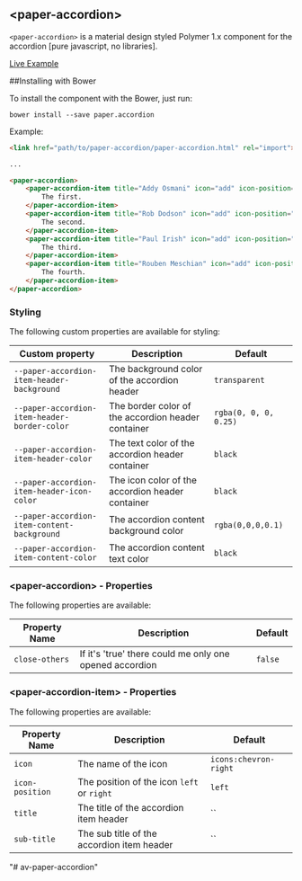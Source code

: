 ## &lt;paper-accordion&gt;

`<paper-accordion>` is a material design styled Polymer 1.x component for the accordion [pure javascript, no libraries].

[Live Example](http://spacee.xyz/polymer-components/paper-accordion/demo.html)

##Installing with Bower

To install the component with the Bower, just run:

`bower install --save paper.accordion`

Example:

```html
<link href="path/to/paper-accordion/paper-accordion.html" rel="import">

...

<paper-accordion>
    <paper-accordion-item title="Addy Osmani" icon="add" icon-position="left" sub-title="@polymer">
        The first.
    </paper-accordion-item>
    <paper-accordion-item title="Rob Dodson" icon="add" icon-position="left" sub-title="@polymer">
        The second.
    </paper-accordion-item>
    <paper-accordion-item title="Paul Irish" icon="add" icon-position="left" sub-title="@chrome">
        The third.
    </paper-accordion-item>
    <paper-accordion-item title="Rouben Meschian" icon="add" icon-position="left" sub-title="@cambridesemantics">
        The fourth.
    </paper-accordion-item>
</paper-accordion>
```

### Styling

The following custom properties are available for styling:

| Custom property | Description | Default |
| --- | --- | --- |
| `--paper-accordion-item-header-background` | The background color of the accordion header | `transparent` |
| `--paper-accordion-item-header-border-color` | The border color of the accordion header container | `rgba(0, 0, 0, 0.25)` |
| `--paper-accordion-item-header-color` | The text color of the accordion header container | `black` |
| `--paper-accordion-item-header-icon-color` | The icon color of the accordion header container | `black` |
| `--paper-accordion-item-content-background` | The accordion content background color | `rgba(0,0,0,0.1)` |
| `--paper-accordion-item-content-color` | The accordion content text color | `black` |

### &lt;paper-accordion&gt; - Properties

The following properties are available:

| Property Name | Description | Default |
| --- | --- | --- |
| `close-others` | If it's 'true' there could me only one opened accordion | `false` |

### &lt;paper-accordion-item&gt; - Properties

The following properties are available:

| Property Name | Description | Default |
| --- | --- | --- |
| `icon` | The name of the icon | `icons:chevron-right` |
| `icon-position` | The position of the icon `left` or `right` | `left` |
| `title` | The title of the accordion item header | `` |
| `sub-title` | The sub title of the accordion item header | `` |
"# av-paper-accordion" 

